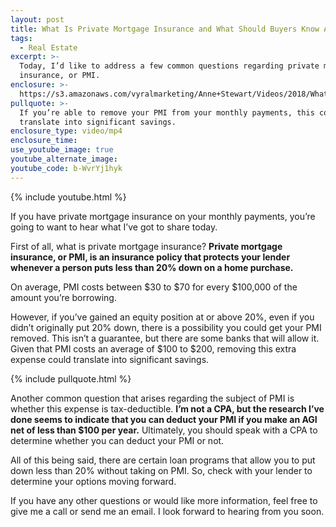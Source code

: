```yaml
---
layout: post
title: What Is Private Mortgage Insurance and What Should Buyers Know About It?
tags:
  - Real Estate
excerpt: >-
  Today, I’d like to address a few common questions regarding private mortgage
  insurance, or PMI.
enclosure: >-
  https://s3.amazonaws.com/vyralmarketing/Anne+Stewart/Videos/2018/What+Is+Private+Mortgage+Insurance%253F+-+Oregon+Real+Estate+Agent.mp4
pullquote: >-
  If you’re able to remove your PMI from your monthly payments, this could
  translate into significant savings.
enclosure_type: video/mp4
enclosure_time:
use_youtube_image: true
youtube_alternate_image:
youtube_code: b-WvrYj1hyk
---
```


{% include youtube.html %}

If you have private mortgage insurance on your monthly payments, you’re going to want to hear what I’ve got to share today.

First of all, what is private mortgage insurance? **Private mortgage insurance, or PMI, is an insurance policy that protects your lender whenever a person puts less than 20% down on a home purchase.**

On average, PMI costs between $30 to $70 for every $100,000 of the amount you’re borrowing.

However, if you’ve gained an equity position at or above 20%, even if you didn’t originally put 20% down, there is a possibility you could get your PMI removed. This isn’t a guarantee, but there are some banks that will allow it. Given that PMI costs an average of $100 to $200, removing this extra expense could translate into significant savings.

{% include pullquote.html %}

Another common question that arises regarding the subject of PMI is whether this expense is tax-deductible. **I’m not a CPA, but the research I’ve done seems to indicate that you can deduct your PMI if you make an AGI net of less than $100 per year.** Ultimately, you should speak with a CPA to determine whether you can deduct your PMI or not.

All of this being said, there are certain loan programs that allow you to put down less than 20% without taking on PMI. So, check with your lender to determine your options moving forward.

If you have any other questions or would like more information, feel free to give me a call or send me an email. I look forward to hearing from you soon.

&nbsp;